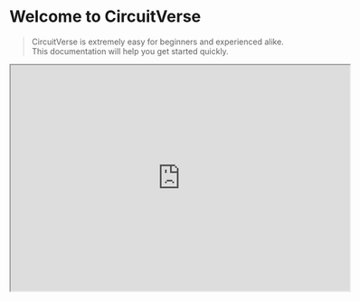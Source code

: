 # Welcome to CircuitVerse

> CircuitVerse is extremely easy for beginners and experienced alike. This documentation will help you get started quickly.

<p style="text-align:center">
          <iframe width="600px" height="400px" src="https://circuitverse.org/simulator/embed/701" id="projectPreview" scrolling="no" webkitAllowFullScreen mozAllowFullScreen allowFullScreen> </iframe>
  </p>

